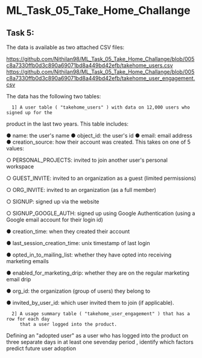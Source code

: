 # ML_Task_05_Take_Home_Challange

## Task 5:
   The data is available as two attached CSV files:
   
                                            
 https://github.com/Nithilan98/ML_Task_05_Take_Home_Challange/blob/005c8a7330ffb0d3c890a69071bd8a449bd42efb/takehome_users.csv
 https://github.com/Nithilan98/ML_Task_05_Take_Home_Challange/blob/005c8a7330ffb0d3c890a69071bd8a449bd42efb/takehome_user_engagement.csv
      
The data has the following two tables:

      1] A user table ( "takehome_users" ) with data on 12,000 users who signed up for the
product in the last two years. This table includes:

   ● name: the user's name
   ● object_id: the user's id
   ● email: email address
   ● creation_source: how their account was created. This takes on one
 of 5 values:
 
   ○ PERSONAL_PROJECTS: invited to join another user's
      personal workspace
      
   ○ GUEST_INVITE: invited to an organization as a guest
      (limited permissions)
      
   ○ ORG_INVITE: invited to an organization (as a full member)
   
   ○ SIGNUP: signed up via the website
   
   ○ SIGNUP_GOOGLE_AUTH: signed up using Google
      Authentication (using a Google email account for their login
      id)


   ● creation_time: when they created their account
   
   ● last_session_creation_time: unix timestamp of last login
   
   ● opted_in_to_mailing_list: whether they have opted into receiving
      marketing emails
      
   ● enabled_for_marketing_drip: whether they are on the regular
      marketing email drip
      
   ● org_id: the organization (group of users) they belong to
   
   ● invited_by_user_id: which user invited them to join (if applicable).
   
   
      2] A usage summary table ( "takehome_user_engagement" ) that has a row for each day
         that a user logged into the product.
         
         

Defining an "adopted user" as a user who has logged into the product on three separate
days in at least one seven­day period , identify which factors predict future user
adoption
